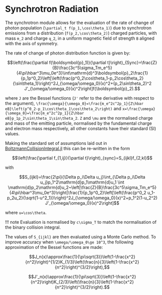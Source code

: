 # Synchrotron Radiation
The synchrotron module allows for the evaluation of the rate of change of photon population (``\partial_t f(p_1,\cos\theta_1)``) due to synchrotron emissions from a distribution (``f(p_2,\cos\theta_2)``) charged particles, with mass ``m_2`` and charge ``q_2``, in a uniform magnetic field of strength ``B`` aligned with the axis of symmetry.

The rate of change of photon distribution function is given by:
```math
\left(\frac{\partial f(\boldsymbol{p}_1)}{\partial t}\right)_{Sync}=\frac{Z}{B}\frac{3c^5\sigma_Tm_e^5}{4\pi\hbar^3\mu_0e^3}\int\mathrm{d}^3\boldsymbol{p}_2\frac{1}{p_1p^0_2}\left[\left(\frac{p^0_2\cos\theta_1-p_2\cos\theta_2}{\sin\theta_1}\right)^2J_{\omega/\omega_0}(x)^2+(p_2\sin\theta_2)^2 J'_{\omega/\omega_0}(x)^2\right]f(\boldsymbol{p}_2).
```
where ``J`` are the Bessel functions (``J'`` refer to the derivative with respect to the argument), ``\frac{\omega}{\omega_0}=\frac{m_e^2c^2p_1}{Z\hbar eB}\left(p^0_2-p_1\cos\theta_1\cos\theta_2\right)`` and ``x=\frac{\omega}{\omega_0}=\frac{m_e^2c^2p_1}{Z\hbar eB}p_1p_2\sin\theta_1\sin\theta_2``. ``Z`` and ``\mu`` are the normalised charge and mass of the emitting particle, normalised by the fundamental charge and electron mass respectively, all other constants have their standard (SI) values.

Making the standard set of assumptions laid out in [BoltzmannCollisionIntegral.jl](@ref) this can be re-written in the form
```math
\left(\frac{\partial f_{1,ij}}{\partial t}\right)_{sync}=S_{ijkl}f_{2,kl}
```
with 
```math
S_{ijkl}=\frac{2\pi}{\Delta p_i\Delta u_j}\int_{\Delta p_i\Delta u_j}p_1^2\mathrm{d}p_1\mathrm{d}u_1 \int \mathrm{d}p_2\mathrm{d}u_2~\left|\frac{Z}{B}\frac{3c^5\sigma_Tm_e^5}{4\pi\hbar^3\mu_0e^3}\right|\frac{1}{p_1p^0_2}\left[\left(\frac{p^0_2 u_1-p_2u_2}{\sqrt{1-u^2_1}}\right)^2J_{\omega/\omega_0}(x)^2+p_1^2(1-u_2^2) J'_{\omega/\omega_0}(x)^2\right]
```
where ``u=\cos\theta``.

!!! note
    Evaluation is normalised by ``c\sigma_T`` to match the normalisation of the binary collision integral.

The values of ``S_{ijkl}`` are then evaluated using a Monte Carlo method. To improve accuracy when ``\omega/\omega_0\ge 10^3``, the following approximation of the Bessel functions are made: 
```math
J_n(x)\approx\frac{1}{\pi\sqrt{3}}\left(1-\frac{x^2}{n^2}\right)^{1/2}K_{1/3}\left(\frac{n}{3}\left(1-\frac{x^2}{n^2}\right)^{3/2}\right),
```
```math
J'_n(x)\approx\frac{1}{\pi\sqrt{3}}\left(1-\frac{x^2}{n^2}\right)K_{2/3}\left(\frac{n}{3}\left(1-\frac{x^2}{n^2}\right)^{3/2}\right).
```